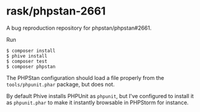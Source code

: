 # rask/phpstan-2661

A bug reproduction repository for phpstan/phpstan#2661.

Run

    $ composer install
    $ phive install
    $ composer test
    $ composer phpstan
    
The PHPStan configuration should load a file properly from the `tools/phpunit.phar` package, but does not.

By default Phive installs PHPUnit as `phpunit`, but I've configured to install it as `phpunit.phar` to make it instantly browsable in PHPStorm for instance.
